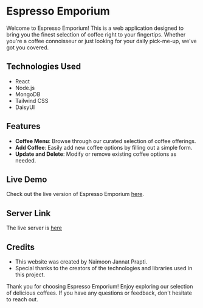 # Espresso Emporium

Welcome to Espresso Emporium! This is a web application designed to bring you the finest selection of coffee right to your fingertips. Whether you're a coffee connoisseur or just looking for your daily pick-me-up, we've got you covered.

## Technologies Used
- React
- Node.js
- MongoDB
- Tailwind CSS
- DaisyUI

## Features
- **Coffee Menu**: Browse through our curated selection of coffee offerings.
- **Add Coffee**: Easily add new coffee options by filling out a simple form.
- **Update and Delete**: Modify or remove existing coffee options as needed.

## Live Demo
Check out the live version of Espresso Emporium [here](https://coffee-shop-4c45d.web.app/).

## Server Link
The live server is [here](https://espresso-server-three.vercel.app/)


## Credits
- This website was created by Naimoon Jannat Prapti.
- Special thanks to the creators of the technologies and libraries used in this project.


Thank you for choosing Espresso Emporium! Enjoy exploring our selection of delicious coffees. If you have any questions or feedback, don't hesitate to reach out.
